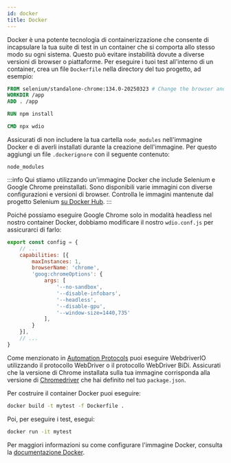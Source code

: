 ```yaml
---
id: docker
title: Docker
---
```


Docker è una potente tecnologia di containerizzazione che consente di incapsulare la tua suite di test in un container che si comporta allo stesso modo su ogni sistema. Questo può evitare instabilità dovute a diverse versioni di browser o piattaforme. Per eseguire i tuoi test all'interno di un container, crea un file `Dockerfile` nella directory del tuo progetto, ad esempio:

```Dockerfile
FROM selenium/standalone-chrome:134.0-20250323 # Change the browser and version according to your needs
WORKDIR /app
ADD . /app

RUN npm install

CMD npx wdio
```

Assicurati di non includere la tua cartella `node_modules` nell'immagine Docker e di averli installati durante la creazione dell'immagine. Per questo aggiungi un file `.dockerignore` con il seguente contenuto:

```
node_modules
```

:::info
Qui stiamo utilizzando un'immagine Docker che include Selenium e Google Chrome preinstallati. Sono disponibili varie immagini con diverse configurazioni e versioni di browser. Controlla le immagini mantenute dal progetto Selenium [su Docker Hub](https://hub.docker.com/u/selenium).
:::

Poiché possiamo eseguire Google Chrome solo in modalità headless nel nostro container Docker, dobbiamo modificare il nostro `wdio.conf.js` per assicurarci di farlo:

```js title="wdio.conf.js"
export const config = {
    // ...
    capabilities: [{
        maxInstances: 1,
        browserName: 'chrome',
        'goog:chromeOptions': {
            args: [
                '--no-sandbox',
                '--disable-infobars',
                '--headless',
                '--disable-gpu',
                '--window-size=1440,735'
            ],
        }
    }],
    // ...
}
```

Come menzionato in [Automation Protocols](/docs/automationProtocols) puoi eseguire WebdriverIO utilizzando il protocollo WebDriver o il protocollo WebDriver BiDi. Assicurati che la versione di Chrome installata sulla tua immagine corrisponda alla versione di [Chromedriver](https://www.npmjs.com/package/chromedriver) che hai definito nel tuo `package.json`.

Per costruire il container Docker puoi eseguire:

```sh
docker build -t mytest -f Dockerfile .
```

Poi, per eseguire i test, esegui:

```sh
docker run -it mytest
```

Per maggiori informazioni su come configurare l'immagine Docker, consulta la [documentazione Docker](https://docs.docker.com/).